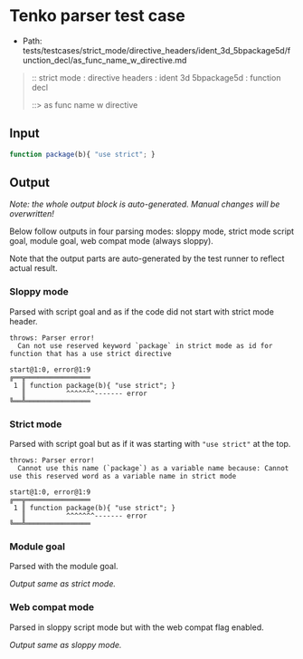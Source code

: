 # Tenko parser test case

- Path: tests/testcases/strict_mode/directive_headers/ident_3d_5bpackage5d/function_decl/as_func_name_w_directive.md

> :: strict mode : directive headers : ident 3d 5bpackage5d : function decl
>
> ::> as func name w directive

## Input


`````js
function package(b){ "use strict"; }
`````

## Output

_Note: the whole output block is auto-generated. Manual changes will be overwritten!_

Below follow outputs in four parsing modes: sloppy mode, strict mode script goal, module goal, web compat mode (always sloppy).

Note that the output parts are auto-generated by the test runner to reflect actual result.

### Sloppy mode

Parsed with script goal and as if the code did not start with strict mode header.

`````
throws: Parser error!
  Can not use reserved keyword `package` in strict mode as id for function that has a use strict directive

start@1:0, error@1:9
╔══╦════════════════
 1 ║ function package(b){ "use strict"; }
   ║          ^^^^^^^------- error
╚══╩════════════════

`````

### Strict mode

Parsed with script goal but as if it was starting with `"use strict"` at the top.

`````
throws: Parser error!
  Cannot use this name (`package`) as a variable name because: Cannot use this reserved word as a variable name in strict mode

start@1:0, error@1:9
╔══╦════════════════
 1 ║ function package(b){ "use strict"; }
   ║          ^^^^^^^------- error
╚══╩════════════════

`````


### Module goal

Parsed with the module goal.

_Output same as strict mode._

### Web compat mode

Parsed in sloppy script mode but with the web compat flag enabled.

_Output same as sloppy mode._
